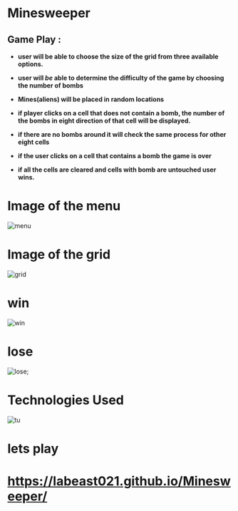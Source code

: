 # Minesweeper

## **Game** Play :
* **user will be able to choose the size of the grid from three available options.**
* **user will _be_ able to determine the difficulty of the game by choosing the number of bombs**
  
* **Mines(aliens) will be placed in random locations**
  
* **if player clicks on a cell that does not contain a bomb, the number of the bombs in eight direction of that cell will be displayed.**
* **if there are no bombs around it will check the same process for other eight cells**
* **if the user clicks on a cell that contains a bomb the game is over**
* **if all the cells are cleared and cells with bomb are untouched user wins.**
 # Image of **the** menu
![menu](../minesweeper/images/image&#32;1.png)
# Image of the grid
![grid](../minesweeper/images/image&#32;2.png)
# win 
![win](i../../images/image&#32;4.png)
# lose
![lose](../minesweeper/images/image&#32;5.png);

# **Technologies** Used
![tu](../minesweeper/images/c8fa046b0a3acc396dc33bf245e6fa77.png) 

# 
# 
# 
# 
# 
# **lets** play
# https://labeast021.github.io/Minesweeper/































<!-- ## wire frames  :

![Image of minesweeper](images/IMG_0205.jpeg) -->

